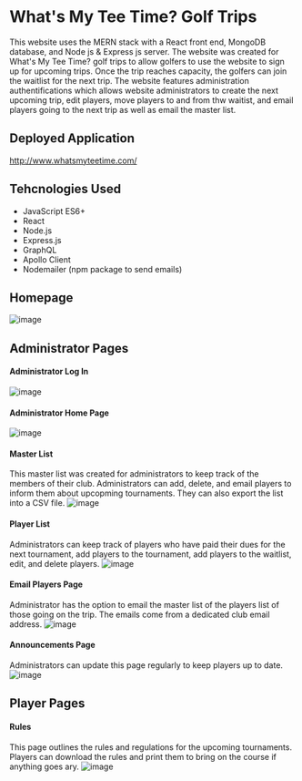 # What's My Tee Time? Golf Trips

This website uses the MERN stack with a React front end, MongoDB database, and Node js & Express js server. The website was created for What's My Tee Time? golf trips to allow golfers to use the website to sign up for upcoming trips. Once the trip reaches capacity, the golfers can join the waitlist for the next trip. The website features administration authentifications which allows website administrators to create the next upcoming trip, edit players, move players to and from thw waitist, and email players going to the next trip as well as email the master list.

## Deployed Application

http://www.whatsmyteetime.com/

## Tehcnologies Used

- JavaScript ES6+
- React
- Node.js
- Express.js
- GraphQL
- Apollo Client
- Nodemailer (npm package to send emails)

## Homepage

![image](https://user-images.githubusercontent.com/75647359/170369990-ee4fb222-374f-4859-bb18-1dfe5bc85a09.png)

## Administrator Pages
#### Administrator Log In
![image](https://user-images.githubusercontent.com/75647359/193308874-abe7ad74-3e1f-4cfe-ae3c-378d3580b7ca.png)

#### Administrator Home Page
![image](https://user-images.githubusercontent.com/75647359/193309078-3808d6b3-3900-473a-a3a6-eb40b0d1282b.png)

#### Master List 
This master list was created for administrators to keep track of the members of their club. Administrators can add, delete, and email players to inform them about upcopming tournaments. They can also export the list into a CSV file. 
![image](https://user-images.githubusercontent.com/75647359/193309168-78addc2e-24c8-4b5b-a924-fb29c3947434.png)

#### Player List
Administrators can keep track of players who have paid their dues for the next tournament, add players to the tournament, add players to the waitlist, edit, and delete players. 
![image](https://user-images.githubusercontent.com/75647359/193310676-8268bc94-18ed-4d99-b063-905252708beb.png)


#### Email Players Page
Administrator has the option to email the master list of the players list of those going on the trip. The emails come from a dedicated club email address. 
![image](https://user-images.githubusercontent.com/75647359/193309571-be18db8e-f667-4e0c-82b6-1d1ef3999a12.png)

#### Announcements Page
Administrators can update this page regularly to keep players up to date. 
![image](https://user-images.githubusercontent.com/75647359/193310335-35dec88a-2c14-4dcf-8262-9bfc66a5f8b6.png)


## Player Pages 

#### Rules
This page outlines the rules and regulations for the upcoming tournaments. Players can download the rules and print them to bring on the course if anything goes ary. 
![image](https://user-images.githubusercontent.com/75647359/193310117-5751604e-7835-40d9-96b0-6b8d9123026c.png)

